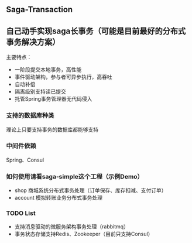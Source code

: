 Saga-Transaction
---
## 自己动手实现saga长事务（可能是目前最好的分布式事务解决方案）

主要特点：
- 一阶段提交本地事务，高性能
- 事件驱动架构，参与者可异步执行，高吞吐
- 自动补偿
- 隔离级别支持读已提交
- 托管Spring事务管理器无代码侵入

### 支持的数据库种类

理论上只要支持事务的数据库都能够支持

### 中间件依赖

Spring、Consul

### 如何使用请看saga-simple这个工程（示例Demo）

- shop 商城系统分布式事务处理（订单保存、库存扣减、支付订单）
- account 模拟转账业务分布式事务处理

### TODO List
- 支持消息驱动的微服务架构事务处理（rabbitmq）
- 事务状态存储支持Redis、Zookeeper（目前只支持Consul）
